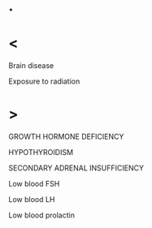 # .

# <

Brain disease

Exposure to radiation

# >

GROWTH HORMONE DEFICIENCY

HYPOTHYROIDISM

SECONDARY ADRENAL INSUFFICIENCY

Low blood FSH

Low blood LH

Low blood prolactin
